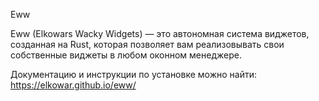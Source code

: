 Eww

Eww (Elkowars Wacky Widgets) — это автономная система виджетов,  созданная на Rust,  которая позволяет вам реализовывать свои собственные виджеты в любом оконном менеджере.

 Документацию и инструкции по установке можно найти:  https://elkowar.github.io/eww/